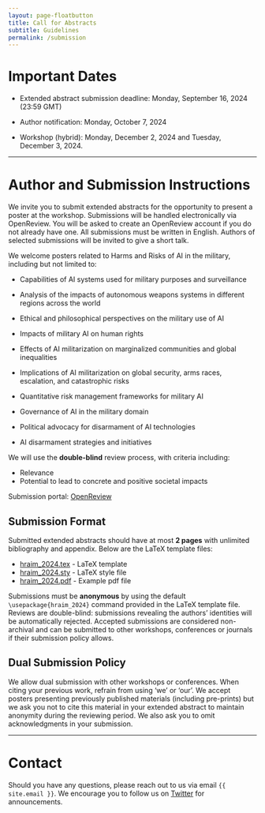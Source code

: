 ```yaml
---
layout: page-floatbutton
title: Call for Abstracts
subtitle: Guidelines
permalink: /submission
---
```

# Important Dates
<!-- add Update dates -->
- Extended abstract submission deadline: Monday, September 16, 2024 (23:59 GMT)

- Author notification: Monday, October 7, 2024

- Workshop (hybrid): Monday, December 2, 2024 and Tuesday, December 3, 2024.

---

# Author and Submission Instructions
We invite you to submit extended abstracts for the opportunity to present a poster at the workshop. Submissions will be handled electronically via OpenReview. You will be asked to create an OpenReview account if you do not already have one. All submissions must be written in English. Authors of selected submissions will be invited to give a short talk.

<!-- add instrcutions -->
<!-- Please use the -->
We welcome posters related to Harms and Risks of AI in the military, including but not limited to:

- Capabilities of AI systems used for military purposes and surveillance

- Analysis of the impacts of autonomous weapons systems in different regions across the world

- Ethical and philosophical perspectives on the military use of AI

- Impacts of military AI on human rights

- Effects of AI militarization on marginalized communities and global inequalities

- Implications of AI militarization on global security, arms races, escalation, and catastrophic risks

- Quantitative risk management frameworks for military AI

- Governance of AI in the military domain

- Political advocacy for disarmament of AI technologies

- AI disarmament strategies and initiatives

We will use the **double-blind** review process, with criteria including:
- Relevance
- Potential to lead to concrete and positive societal impacts

Submission portal: [OpenReview](https://openreview.net/group?id=harms-risks-ai-military.org/HRAIM/2024/Workshop)

<!-- Authors of accepted abstracts are invited to present their work in the form of a poster during the workshop days or to submit a pre-recorded video -->

## Submission Format
Submitted extended abstracts should have at most **2 pages** with unlimited bibliography and appendix. Below are the LaTeX template files:

- <a href="https://www.harms-risks-ai-military.org/assets/author_templates/hraim_2024.tex">hraim_2024.tex</a> - LaTeX template
- <a href="https://www.harms-risks-ai-military.org/assets/author_templates/hraim_2024.sty">hraim_2024.sty</a> - LaTeX style file
- <a href="https://www.harms-risks-ai-military.org/assets/author_templates/hraim_2024.pdf">hraim_2024.pdf</a> - Example pdf file

Submissions must be **anonymous** by using the default `\usepackage{hraim_2024}` command provided in the LaTeX template file. Reviews are double-blind: submissions revealing the authors’ identities will be automatically rejected. Accepted submissions are considered non-archival and can be submitted to other workshops, conferences or journals if their submission policy allows.  

## Dual Submission Policy
We allow dual submission with other workshops or conferences. When citing your previous work, refrain from using ‘we’ or ‘our’. We accept posters presenting previously published materials (including pre-prints) but we ask you not to cite this material in your extended abstract to maintain anonymity during the reviewing period. We also ask you to omit acknowledgments in your submission.

---

# Contact
Should you have any questions, please reach out to us via email `{{ site.email }}`. We encourage you to follow us on [Twitter](https://twitter.com/HarmsRisksAIM) for announcements.



<!-- Submissions will be handled electronically via the symposium’s CMT website: https://cmt3.research.microsoft.com/MAIS2024/. You will be asked to create a CMT account if you do not already have one. All abstracts must be written in English. -->

<!-- To create a new submission, click on ‘Create new submission’. You will be asked to select your subject area and indicate your conflicts of interest as well as your preference for presentation format (short talk or poster).  Abstracts should be at most two pages in 10pt font, not including references.  -->

